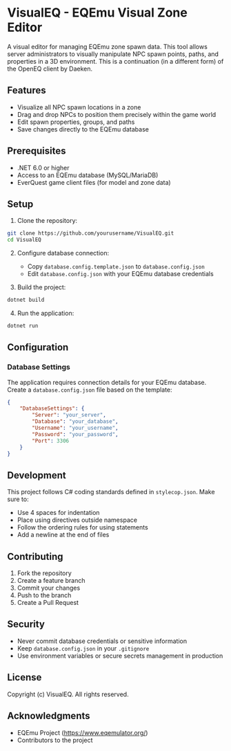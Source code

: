 # VisualEQ - EQEmu Visual Zone Editor

A visual editor for managing EQEmu zone spawn data. This tool allows server administrators to visually manipulate NPC spawn points, paths, and properties in a 3D environment. This is a continuation (in a different form) of the OpenEQ client by Daeken.

## Features

- Visualize all NPC spawn locations in a zone
- Drag and drop NPCs to position them precisely within the game world
- Edit spawn properties, groups, and paths
- Save changes directly to the EQEmu database

## Prerequisites

- .NET 6.0 or higher
- Access to an EQEmu database (MySQL/MariaDB)
- EverQuest game client files (for model and zone data)

## Setup

1. Clone the repository:
```bash
git clone https://github.com/yourusername/VisualEQ.git
cd VisualEQ
```

2. Configure database connection:
   - Copy `database.config.template.json` to `database.config.json`
   - Edit `database.config.json` with your EQEmu database credentials

3. Build the project:
```bash
dotnet build
```

4. Run the application:
```bash
dotnet run
```

## Configuration

### Database Settings
The application requires connection details for your EQEmu database. Create a `database.config.json` file based on the template:

```json
{
    "DatabaseSettings": {
        "Server": "your_server",
        "Database": "your_database",
        "Username": "your_username",
        "Password": "your_password",
        "Port": 3306
    }
}
```

## Development

This project follows C# coding standards defined in `stylecop.json`. Make sure to:
- Use 4 spaces for indentation
- Place using directives outside namespace
- Follow the ordering rules for using statements
- Add a newline at the end of files

## Contributing

1. Fork the repository
2. Create a feature branch
3. Commit your changes
4. Push to the branch
5. Create a Pull Request

## Security

- Never commit database credentials or sensitive information
- Keep `database.config.json` in your `.gitignore`
- Use environment variables or secure secrets management in production

## License

Copyright (c) VisualEQ. All rights reserved.

## Acknowledgments

- EQEmu Project (https://www.eqemulator.org/)
- Contributors to the project 